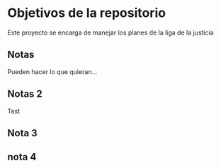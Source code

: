 # Objetivos de la repositorio

Este proyecto se encarga de manejar los planes de la liga de la justicia


## Notas
Pueden hacer lo que quieran...


## Notas 2 
Test


## Nota 3

## nota 4
